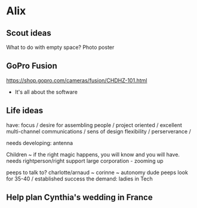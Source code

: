 

# Alix


## Scout ideas

What to do with empty space?
Photo poster


## GoPro Fusion
https://shop.gopro.com/cameras/fusion/CHDHZ-101.html
* It's all about the software

## Life ideas
have:
focus / desire for assembling people / project oriented / excellent multi-channel communications / sens of design
flexibility / perserverance /

needs developing: antenna

Children ~ if the right magic happens, you will know and you will have. needs rightperson/right support
large corporation - zooming up

peeps to talk to?  charlotte/arnaud ~ corinne ~ autonomy dude
peeps look for 35-40 / established success
the demand: ladies in Tech




## Help plan Cynthia's wedding in France